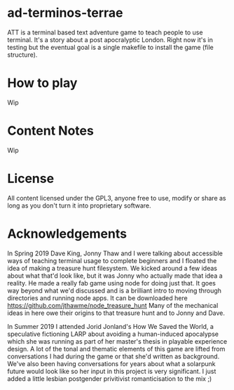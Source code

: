 # ad-terminos-terrae
ATT is a terminal based text adventure game to teach people to use terminal. It's a story about a post apocralyptic London. Right now it's in testing but the eventual goal is a single makefile to install the game (file structure).
# How to play
Wip
# Content Notes
Wip
# License
All content licensed under the GPL3, anyone free to use, modify or share as long as you don't turn it into proprietary software.
# Acknowledgements
In Spring 2019 Dave King, Jonny Thaw and I were talking about accessible ways of teaching terminal usage to complete beginners and I floated the idea of making a treasure hunt filesystem. We kicked around a few ideas about what that'd look like, but it was Jonny who actually made that idea a reality. He made a really fab game using node for doing just that. It goes way beyond what we'd discussed and is a brilliant intro to moving through directories and running node apps. It can be downloaded here https://github.com/jthawme/node_treasure_hunt
Many of the mechanical ideas in here owe their origins to that treasure hunt and to Jonny and Dave.

In Summer 2019 I attended Jorid Jonland's How We Saved the World, a speculative fictioning LARP about avoiding a human-induced apocalypse which she was running as part of her master's thesis in playable experience design. A lot of the tonal and thematic elements of this game are lifted from conversations I had during the game or that she'd written as background. We've also been having conversations for years about what a solarpunk future would look like so her input in this project is very significant. I just added a little lesbian postgender privitivist romanticisation to the mix ;)
